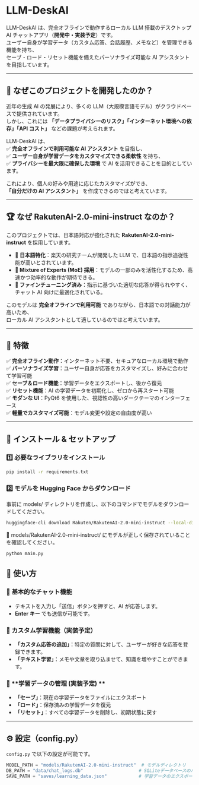 # LLM-DeskAI

LLM-DeskAI は、完全オフラインで動作するローカル LLM 搭載のデスクトップ AI チャットアプリ（**開発中・実装予定**）です。  
ユーザー自身が学習データ（カスタム応答、会話履歴、メモなど）を管理できる機能を持ち、  
セーブ・ロード・リセット機能を備えたパーソナライズ可能な AI アシスタントを目指しています。

---

## 🎯 なぜこのプロジェクトを開発したのか？

近年の生成 AI の発展により、多くの LLM（大規模言語モデル）がクラウドベースで提供されています。  
しかし、これには **「データプライバシーのリスク」「インターネット環境への依存」「API コスト」** などの課題が考えられます。

LLM-DeskAI は、  
✅ **完全オフラインで利用可能な AI アシスタント** を目指し、  
✅ **ユーザー自身が学習データをカスタマイズできる柔軟性** を持ち、  
✅ **プライバシーを最大限に確保した環境** で AI を活用できることを目的としています。

これにより、個人の好みや用途に応じたカスタマイズができ、  
**「自分だけの AI アシスタント」** を作成できるのではと考えています。

---

## 🏆 なぜ RakutenAI-2.0-mini-instruct なのか？

このプロジェクトでは、日本語対応が強化された **RakutenAI-2.0-mini-instruct** を採用しています。

- **🔹 日本語特化**：楽天の研究チームが開発した LLM で、日本語の指示追従性能が高いとされています。
- **🔹 Mixture of Experts (MoE) 採用**：モデルの一部のみを活性化するため、高速かつ効率的な動作が期待できる。
- **🔹 ファインチューニング済み**：指示に基づいた適切な応答が得られやすく、チャット AI 向けに最適化されている。

このモデルは **完全オフラインで利用可能** でありながら、日本語での対話能力が高いため、  
ローカル AI アシスタントとして適しているのではと考えています。

---

## 🚀 特徴

✅ **完全オフライン動作**：インターネット不要、セキュアなローカル環境で動作  
✅ **パーソナライズ学習**：ユーザー自身が応答をカスタマイズし、好みに合わせて学習可能  
✅ **セーブ＆ロード機能**：学習データをエクスポートし、後から復元  
✅ **リセット機能**：AI の学習データを初期化し、ゼロから再スタート可能  
✅ **モダンな UI**：PyQt6 を使用した、視認性の高いダークテーマのインターフェース  
✅ **軽量でカスタマイズ可能**：モデル変更や設定の自由度が高い

---

## 🔧 インストール & セットアップ

### 1️⃣ 必要なライブラリをインストール

```bash
pip install -r requirements.txt
```

### 2️⃣ モデルを Hugging Face からダウンロード

事前に models/ ディレクトリを作成し、以下のコマンドでモデルをダウンロードしてください。

```bash
huggingface-cli download Rakuten/RakutenAI-2.0-mini-instruct --local-dir models/RakutenAI-2.0-mini-instruct --resume-download
```

📌 models/RakutenAI-2.0-mini-instruct/ にモデルが正しく保存されていることを確認してください。

```bash
python main.py
```

## 📖 使い方

### 💬 **基本的なチャット機能**

- テキストを入力し「送信」ボタンを押すと、AI が応答します。
- **Enter キー** でも送信が可能です。

### 🔄 **カスタム学習機能（実装予定）**

- **「カスタム応答の追加」**：特定の質問に対して、ユーザーが好きな応答を登録できます。
- **「テキスト学習」**：メモや文章を取り込ませて、知識を増やすことができます。

### 💾 **学習データの管理 (実装予定) **

- **「セーブ」**：現在の学習データをファイルにエクスポート
- **「ロード」**：保存済みの学習データを復元
- **「リセット」**：すべての学習データを削除し、初期状態に戻す

---

## ⚙️ **設定（config.py）**

`config.py` で以下の設定が可能です。

```python
MODEL_PATH = "models/RakutenAI-2.0-mini-instruct"  # モデルディレクトリ
DB_PATH = "data/chat_logs.db"                     # SQLiteデータベースのパス
SAVE_PATH = "saves/learning_data.json"            # 学習データのエクスポート先
```
